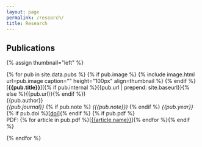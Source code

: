 ```yaml
---
layout: page
permalink: /research/
title: Research
---
```


## Publications

{% assign thumbnail="left" %}

{% for pub in site.data.pubs %}
{% if pub.image %}
{% include image.html url=pub.image caption="" height="100px" align=thumbnail %}
{% endif %}
[**{{pub.title}}**]({% if pub.internal %}{{pub.url | prepend: site.baseurl}}{% else %}{{pub.url}}{% endif %})<br />
{{pub.author}}<br />
*{{pub.journal}}*
{% if pub.note %} *({{pub.note}})*
{% endif %} *{{pub.year}}* {% if pub.doi %}[[doi]({{pub.doi}})]{% endif %}
{% if pub.pdf %}<br />PDF: {% for article in pub.pdf %}[[{{article.name}}]({{article.url}})]{% endfor %}{% endif %}

{% endfor %}
